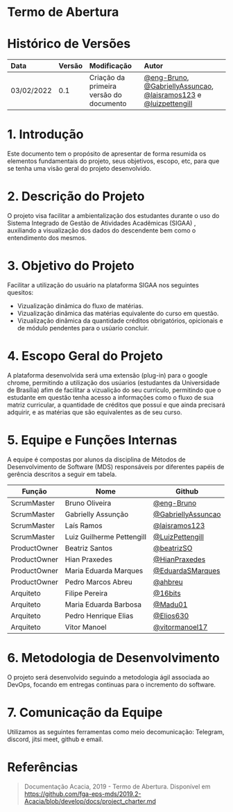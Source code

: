 # Termo de Abertura

# Histórico de Versões

| Data       | Versão | Modificação                             | Autor                                                                                                                                                     |
| :--------- | :----- | :-------------------------------------- | :-------------------------------------------------------------------------------------------------------------------------------------------------------- |
| 03/02/2022 | 0.1    | Criação da primeira versão do documento | [@eng-Bruno](https://github.com/eng-Bruno), [@GabriellyAssuncao](https://github.com/GabriellyAssuncao), [@laisramos123](https://github.com/laisramos123) e [@luizpettengill](https://github.com/luizpettengill) |

# 1. Introdução

Este documento tem o propósito de apresentar de forma resumida os elementos fundamentais do projeto, seus objetivos, escopo, etc, para que se tenha uma visão geral do projeto desenvolvido.

# 2. Descrição do Projeto

O projeto visa facilitar a ambientalização dos estudantes durante o uso do Sistema Integrado de Gestão de Atividades Acadêmicas (SIGAA) , auxiliando a visualização dos dados do descendente bem como o entendimento dos mesmos.

# 3. Objetivo do Projeto

Facilitar a utilização do usuário na plataforma SIGAA nos seguintes quesitos:

- Vizualização dinâmica do fluxo de matérias.
- Vizualização dinâmica das matérias equivalente do curso em questão.
- Vizualização dinâmica da quantidade créditos obrigatórios, opicionais e de módulo pendentes para o usúario concluir.

# 4. Escopo Geral do Projeto

A plataforma desenvolvida será uma extensão (plug-in) para o google chrome, permitindo a utilização dos usúarios (estudantes da Universidade de Brasília) afim de facilitar a vizualição do seu currículo, permitindo que o estudante em questão tenha acesso a informações como o fluxo de sua matriz curricular, a quantidade de créditos que possuí e que ainda precisará adquirir, e as matérias que são equivalentes as de seu curso.

# 5. Equipe e Funções Internas
A equipe é compostas por alunos da disciplina de Métodos de Desenvolvimento de Software (MDS) responsáveis por diferentes papéis de gerência descritos a seguir em tabela.

 Função       | Nome                      | Github                                                     |
 ------------ | ------------------------- | ---------------------------------------------------------- |
 ScrumMaster  | Bruno Oliveira            | [@eng-Bruno](https://github.com/eng-Bruno)                 |
 ScrumMaster  | Gabrielly Assunção        | [@GabriellyAssuncao](https://github.com/GabriellyAssuncao) |
 ScrumMaster  | Laís Ramos                | [@laisramos123](https://github.com/laisramos123)           |
 ScrumMaster  | Luiz Guilherme Pettengill | [@LuizPettengill](https://github.com/LuizPettengill)       |
 ProductOwner | Beatriz Santos            | [@beatrizSO](https://github.com/beatrizSO)                 |
 ProductOwner | Hian Praxedes             | [@HianPraxedes](https://github.com/HianPraxedes)           |
 ProductOwner | Maria Eduarda Marques     | [@EduardaSMarques](https://github.com/EduardaSMarques)     |
 ProductOwner | Pedro Marcos Abreu        | [@ahbreu](https://github.com/ahbreu)                       |
 Arquiteto    | Filipe Pereira            | [@16bits](https://github.com/16bits)                       |
 Arquiteto    | Maria Eduarda Barbosa     | [@Madu01](https://github.com/Madu01)                       |
 Arquiteto    | Pedro Henrique Elias      | [@Elios630](https://github.com/Elios630)                   |
 Arquiteto    | Vitor Manoel              | [@vitormanoel17](https://github.com/vitormanoel17)         |


# 6. Metodologia de Desenvolvimento

O projeto será desenvolvido seguindo a metodologia ágil associada ao DevOps, focando em entregas continuas para o incremento do software.

# 7. Comunicação da Equipe

Utilizamos as seguintes ferramentas como meio decomunicação: Telegram, discord, jitsi meet, github e email.

# Referências

>Documentação Acacia, 2019 - Termo de Abertura. Disponível em <https://github.com/fga-eps-mds/2019.2-Acacia/blob/develop/docs/project_charter.md>